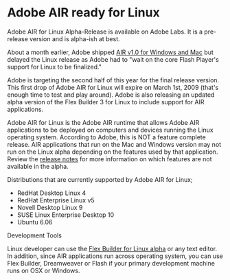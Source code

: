 # Adobe AIR ready for Linux

Adobe AIR for Linux Alpha-Release is available on Adobe Labs. It is a pre-release version and is alpha-ish at best.

About a month earlier, Adobe shipped <a href="/2008/adobe-launches-air-flex-3-and-blaze-ds/">AIR v1.0 for Windows and Mac</a> but delayed the Linux release as Adobe had to "wait on the core Flash Player's support for Linux to be finalized."

Adobe is targeting the second half of this year for the final release version. This first drop of Adobe AIR for Linux will expire on March 1st, 2009 (that's enough time to test and play around). Adobe is also releasing an updated alpha version of the Flex Builder 3 for Linux to include support for AIR applications.

Adobe AIR for Linux is the Adobe AIR runtime that allows Adobe AIR applications to be deployed on computers and devices running the Linux operating system. According to Adobe, this is NOT a feature complete release. AIR applications that run on the Mac and Windows version may not run on the Linux alpha depending on the features used by that application. Review the <a href="http://labs.adobe.com/wiki/index.php/AIR_for_Linux:Release_Notes">release notes</a> for more information on which features are not available in the alpha.

Distributions that are currently supported by Adobe AIR for Linux;

* RedHat Desktop Linux 4
* RedHat Enterprise Linux v5
* Novell Desktop Linux 9
* SUSE Linux Enterprise Desktop 10
* Ubuntu 6.06

Development Tools

Linux developer can use the <a href="http://labs.adobe.com/technologies/flex/flexbuilder_linux/">Flex Builder for Linux alpha</a> or any text editor. In addition, since AIR applications run across operating system, you can use Flex Builder, Dreamweaver or Flash if your primary development machine runs on OSX or Windows.
